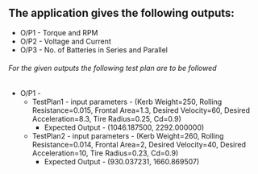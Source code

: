 ## The application gives the following outputs:
* O/P1 - Torque and RPM
* O/P2 - Voltage and Current
* O/P3 - No. of Batteries in Series and Parallel

###### For the given outputs the following test plan are to be followed
* O/P1 - 
    * TestPlan1 - input parameters - (Kerb Weight=250, Rolling Resistance=0.015, Frontal Area=1.3, Desired Velocity=60, Desired Acceleration=8.3, Tire Radius=0.25, Cd=0.9)
         * Expected Output - (1046.187500, 2292.000000)
    * TestPlan2 - input parameters - (Kerb Weight=260, Rolling Resistance=0.014, Frontal Area=2, Desired Velocity=40, Desired Acceleration=10, Tire Radius=0.23, Cd=0.9)
         * Expected Output - (930.037231, 1660.869507)
